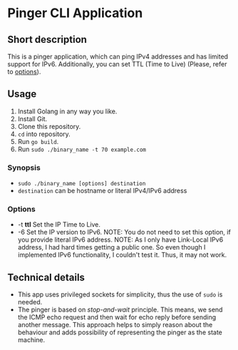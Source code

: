 # Pinger CLI Application

## Short description
This is a pinger application, which can ping IPv4 addresses and has limited support for IPv6. Additionally, you can set TTL (Time to Live) (Please, refer to [options](#options)).

## Usage
1. Install Golang in any way you like.
2. Install Git.
3. Clone this repository.
4. `cd` into repository.
5. Run `go build`.
6. Run `sudo ./binary_name -t 70 example.com`

### Synopsis
- `sudo ./binary_name [options] destination`
- `destination` can be hostname or literal IPv4/IPv6 address

### Options
- -t **ttl** Set the IP Time to Live.
- -6 Set the IP version to IPv6.
NOTE: You do not need to set this option, if you provide literal IPv6 address.
NOTE: As I only have Link-Local IPv6 address, I had hard times getting a public one. So even though I implemented IPv6 functionality, I couldn't test it. Thus, it may not work.

## Technical details
- This app uses privileged sockets for simplicity, thus the use of `sudo` is needed.
- The pinger is based on *stop-and-wait* principle. This means, we send the ICMP echo request and then wait for echo reply before sending another message. This approach helps to simply reason about the behaviour and adds possibility of representing the pinger as the state machine.